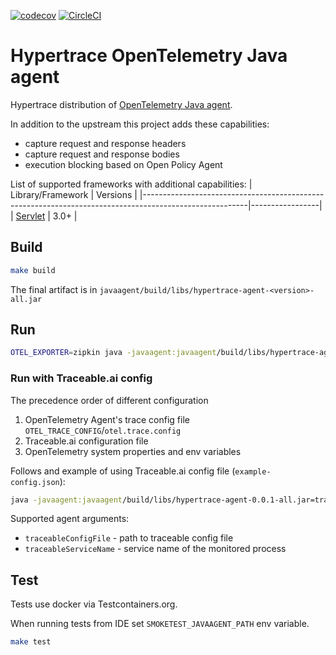 [![codecov](https://codecov.io/gh/Traceableai/opentelemetry-javaagent/branch/main/graph/badge.svg?token=MM5BVNGPKE)](https://codecov.io/gh/Traceableai/opentelemetry-javaagent)
[![CircleCI](https://circleci.com/gh/Traceableai/opentelemetry-javaagent.svg?style=svg)](https://circleci.com/gh/Traceableai/opentelemetry-javaagent)

# Hypertrace OpenTelemetry Java agent

Hypertrace distribution of [OpenTelemetry Java agent](https://github.com/open-telemetry/opentelemetry-java-instrumentation).

In addition to the upstream this project adds these capabilities:
* capture request and response headers
* capture request and response bodies
* execution blocking based on Open Policy Agent

List of supported frameworks with additional capabilities:
| Library/Framework                                                                                      | Versions        |
|--------------------------------------------------------------------------------------------------------|-----------------|
| [Servlet](https://javaee.github.io/javaee-spec/javadocs/javax/servlet/package-summary.html)            | 3.0+            |


## Build

```bash
make build
```

The final artifact is in `javaagent/build/libs/hypertrace-agent-<version>-all.jar`

## Run

```bash
OTEL_EXPORTER=zipkin java -javaagent:javaagent/build/libs/hypertrace-agent-0.0.1-all.jar -jar app.jar
```

### Run with Traceable.ai config

The precedence order of different configuration 
1. OpenTelemetry Agent's trace config file `OTEL_TRACE_CONFIG`/`otel.trace.config`
2. Traceable.ai configuration file
3. OpenTelemetry system properties and env variables

Follows and example of using Traceable.ai config file (`example-config.json`):

```bash
java -javaagent:javaagent/build/libs/hypertrace-agent-0.0.1-all.jar=traceableConfigFile=example-config.json -jar app.jar
```

Supported agent arguments:

* `traceableConfigFile` - path to traceable config file
* `traceableServiceName` - service name of the monitored process

## Test

Tests use docker via Testcontainers.org.

When running tests from IDE set `SMOKETEST_JAVAAGENT_PATH` env variable.

```bash
make test
```
